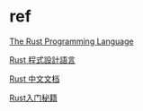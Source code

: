 # ref

[The Rust Programming Language](https://doc.rust-lang.org/book/)

[Rust 程式設計語言](https://rust-lang.tw/book-tw/title-page.html)

[Rust 中文文档](https://rustwiki.org/docs/)

[Rust入门秘籍](https://rust-book.junmajinlong.com/about.html)
